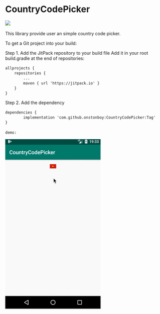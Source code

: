 # CountryCodePicker

[![](https://jitpack.io/v/onstonboy/CountryCodePicker.svg)](https://jitpack.io/#onstonboy/CountryCodePicker)

This library provide user an simple country code picker.

To get a Git project into your build:

Step 1. Add the JitPack repository to your build file
Add it in your root build.gradle at the end of repositories:

	allprojects {
		repositories {
			...
			maven { url 'https://jitpack.io' }
		}
	}
Step 2. Add the dependency

	dependencies {
	        implementation 'com.github.onstonboy:CountryCodePicker:Tag'
	}
	
	demo:

![](demo_ccp.gif)
